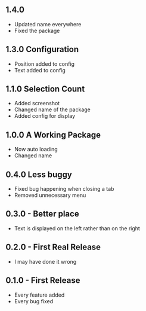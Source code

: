 ## 1.4.0
* Updated name everywhere
* Fixed the package

## 1.3.0 Configuration
* Position added to config
* Text added to config

## 1.1.0 Selection Count
* Added screenshot
* Changed name of the package
* Added config for display

## 1.0.0 A Working Package
* Now auto loading
* Changed name

## 0.4.0 Less buggy
* Fixed bug happening when closing a tab
* Removed unnecessary menu

## 0.3.0 - Better place
* Text is displayed on the left rather than on the right

## 0.2.0 - First Real Release
* I may have done it wrong

## 0.1.0 - First Release
* Every feature added
* Every bug fixed
